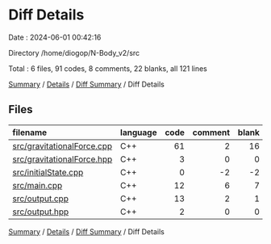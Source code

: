 # Diff Details

Date : 2024-06-01 00:42:16

Directory /home/diogop/N-Body_v2/src

Total : 6 files,  91 codes, 8 comments, 22 blanks, all 121 lines

[Summary](results.md) / [Details](details.md) / [Diff Summary](diff.md) / Diff Details

## Files
| filename | language | code | comment | blank | total |
| :--- | :--- | ---: | ---: | ---: | ---: |
| [src/gravitationalForce.cpp](/src/gravitationalForce.cpp) | C++ | 61 | 2 | 16 | 79 |
| [src/gravitationalForce.hpp](/src/gravitationalForce.hpp) | C++ | 3 | 0 | 0 | 3 |
| [src/initialState.cpp](/src/initialState.cpp) | C++ | 0 | -2 | -2 | -4 |
| [src/main.cpp](/src/main.cpp) | C++ | 12 | 6 | 7 | 25 |
| [src/output.cpp](/src/output.cpp) | C++ | 13 | 2 | 1 | 16 |
| [src/output.hpp](/src/output.hpp) | C++ | 2 | 0 | 0 | 2 |

[Summary](results.md) / [Details](details.md) / [Diff Summary](diff.md) / Diff Details